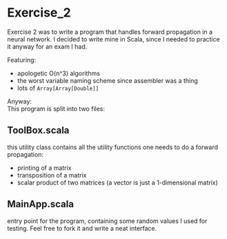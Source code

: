 # Exercise_2

Exercise 2 was to write a program that handles forward propagation in a neural network. I decided to write mine in Scala, since I needed to practice it anyway for an exam I had.

Featuring:

* apologetic O(n^3) algorithms
* the worst variable naming scheme since assembler was a thing
* lots of ```Array[Array[Double]]```

Anyway:    
This program is split into two files:

## ToolBox.scala

this utility class contains all the utility functions one needs to do a forward propagation:

* printing of a matrix
* transposition of a matrix
* scalar product of two matrices (a vector is just a 1-dimensional matrix)

## MainApp.scala

entry point for the program, containing some random values I used for testing. Feel free to fork it and write a neat interface.


